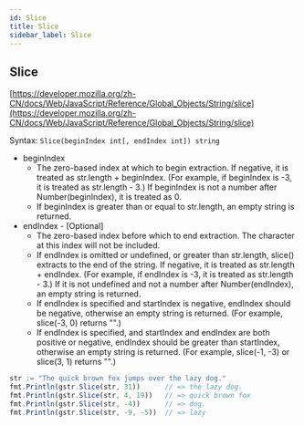 ```yaml
---
id: Slice
title: Slice
sidebar_label: Slice
---
```


## Slice
[https://developer.mozilla.org/zh-CN/docs/Web/JavaScript/Reference/Global_Objects/String/slice](https://developer.mozilla.org/zh-CN/docs/Web/JavaScript/Reference/Global_Objects/String/slice)

Syntax: `Slice(beginIndex int[, endIndex int]) string`

- beginIndex
  - The zero-based index at which to begin extraction. If negative, it is treated as str.length + beginIndex. (For example, if beginIndex is -3, it is treated as str.length - 3.) If beginIndex is not a number after Number(beginIndex), it is treated as 0.
  - If beginIndex is greater than or equal to str.length, an empty string is returned.
- endIndex - [Optional]
  - The zero-based index before which to end extraction. The character at this index will not be included.
  - If endIndex is omitted or undefined, or greater than str.length, slice() extracts to the end of the string. If negative, it is treated as str.length + endIndex. (For example, if endIndex is -3, it is treated as str.length - 3.) If it is not undefined and not a number after Number(endIndex), an empty string is returned.
  - If endIndex is specified and startIndex is negative, endIndex should be negative, otherwise an empty string is returned. (For example, slice(-3, 0) returns "".)
  - If endIndex is specified, and startIndex and endIndex are both positive or negative, endIndex should be greater than startIndex, otherwise an empty string is returned. (For example, slice(-1, -3) or slice(3, 1) returns "".)

```js
str := "The quick brown fox jumps over the lazy dog."
fmt.Println(gstr.Slice(str, 31))      // => the lazy dog.
fmt.Println(gstr.Slice(str, 4, 19))   // => quick brown fox
fmt.Println(gstr.Slice(str, -4))      // => dog.
fmt.Println(gstr.Slice(str, -9, -5))  // => lazy
```